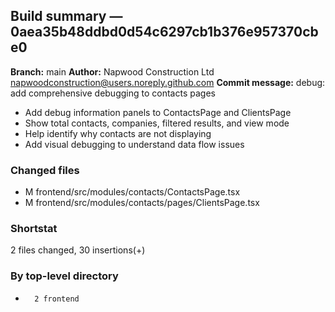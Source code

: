 ## Build summary — 0aea35b48ddbd0d54c6297cb1b376e957370cbe0

**Branch:** main
**Author:** Napwood Construction Ltd <napwoodconstruction@users.noreply.github.com>
**Commit message:** debug: add comprehensive debugging to contacts pages

- Add debug information panels to ContactsPage and ClientsPage
- Show total contacts, companies, filtered results, and view mode
- Help identify why contacts are not displaying
- Add visual debugging to understand data flow issues

### Changed files
 - M	frontend/src/modules/contacts/ContactsPage.tsx
 - M	frontend/src/modules/contacts/pages/ClientsPage.tsx

### Shortstat
 2 files changed, 30 insertions(+)

### By top-level directory
 -       2 frontend
